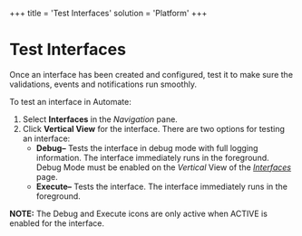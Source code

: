 +++
title = 'Test Interfaces'
solution = 'Platform'
+++

# Test Interfaces

Once an interface has been created and configured, test it to make sure
the validations, events and notifications run smoothly.

To test an interface in Automate:

1.  Select **Interfaces** in the *Navigation* pane.
2.  Click **Vertical View** for the interface. There are two options for
    testing an interface:
      - **Debug–** Tests the interface in debug mode with full logging
        information. The interface immediately runs in the foreground.
        Debug Mode must be enabled on the *Vertical* View of the
        *[Interfaces](../Page_Desc/Interfaces.htm)* page.
      - **Execute–** Tests the interface. The interface immediately runs
        in the foreground.

**NOTE:** The Debug and Execute icons are only active when ACTIVE is
enabled for the interface.
